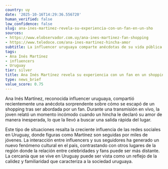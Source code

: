 ```yaml
---
country: uy
date: '2025-10-16T14:29:36.556720'
human_verified: false
low_confidence: false
slug: ana-ines-martinez-revela-su-experiencia-con-un-fan-en-un-sho
sources:
- https://www.elobservador.com.uy/ana-ines-martinez-fan-shopping
- https://www.teledoce.com/ana-ines-martinez-hincha-amor
subtitle: La influencer uruguaya comparte anécdotas de su vida pública
tags:
- Ana Inés Martínez
- influencers
- Uruguay
tier: silver
title: Ana Inés Martínez revela su experiencia con un fan en un shopping
type: news_brief
value_score: 0.75
---
```


<p>Ana Inés Martínez, reconocida influencer uruguaya, compartió recientemente una anécdota sorprendente sobre cómo se escapó de un shopping tras ser abordada por un fan. Durante una transmisión en vivo, la joven relató un momento incómodo cuando un hincha le declaró su amor de manera inesperada, lo que la llevó a buscar una salida rápida del lugar.</p><p>Este tipo de situaciones resalta la creciente influencia de las redes sociales en Uruguay, donde figuras como Martínez son seguidas por miles de jóvenes. La interacción entre influencers y sus seguidores ha generado un nuevo fenómeno cultural en el país, contrastando con otros lugares de la región donde la relación entre celebridades y fans puede ser más distante. La cercanía que se vive en Uruguay puede ser vista como un reflejo de la calidez y familiaridad que caracteriza a la sociedad uruguaya.</p>